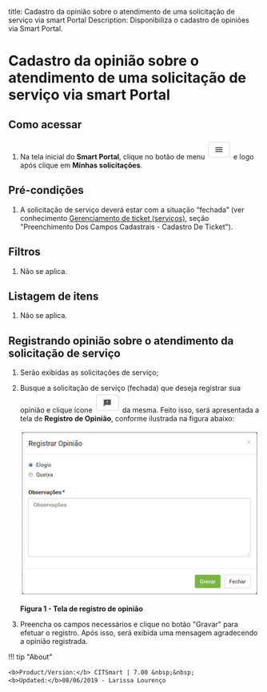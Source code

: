 title:  Cadastro da opinião sobre o atendimento de uma solicitação de serviço via smart Portal
Description: Disponibiliza o cadastro de opiniões via Smart Portal. 
# Cadastro da opinião sobre o atendimento de uma solicitação de serviço via smart Portal

Como acessar
---------------

1. Na tela inicial do **Smart Portal**, clique no botão de menu ![simbolo](images/simb-meno.white.jpg)  e logo após clique em 
**Minhas solicitações**.

Pré-condições
----------------

1. A solicitação de serviço deverá estar com a situação “fechada” (ver conhecimento [Gerenciamento de ticket (serviços)][1], seção 
"Preenchimento Dos Campos Cadastrais - Cadastro De Ticket").

Filtros
----------

1. Não se aplica.

Listagem de itens
--------------------

1. Não se aplica.

Registrando opinião sobre o atendimento da solicitação de serviço
-------------------------------------------------------------------

1. Serão exibidas as solicitações de serviço;

2. Busque a solicitação de serviço (fechada) que deseja registrar sua opinião e clique ícone ![simbolo](images/simb-excla.jpg) da 
mesma. Feito isso, será apresentada a tela de **Registro de Opinião**, conforme ilustrada na figura abaixo:

    ![Registro](images/opiniao.img1.jpg)
    
    **Figura 1 - Tela de registro de opinião**
    
3. Preencha os campos necessários e clique no botão "Gravar" para efetuar o registro. Após isso, será exibida uma mensagem 
agradecendo a opinião registrada.

!!! tip "About"

    <b>Product/Version:</b> CITSmart | 7.00 &nbsp;&nbsp;
    <b>Updated:</b>08/06/2019 - Larissa Lourenço
        
[1]:/pt-br/citsmart-platform-7/processes/tickets/ticket-management.html
